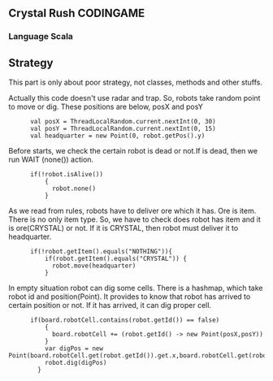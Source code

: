 ## Crystal Rush  CODINGAME
### Language Scala

## Strategy
This part is only about poor strategy, not classes, methods and other stuffs.

Actually this code doesn't use radar and trap. So, robots take random point to move or dig.
These positions are below, posX and posY
```
      val posX = ThreadLocalRandom.current.nextInt(0, 30)
      val posY = ThreadLocalRandom.current.nextInt(0, 15)
      val headquarter = new Point(0, robot.getPos().y)
```

Before starts, we check the certain robot is dead or not.If is dead, then we 
run WAIT (none()) action.
```
      if(!robot.isAlive())
          {
            robot.none()
          }
```

As we read from rules, robots have to deliver ore which it has. Ore is item. There is no
only item type. So, we have to check does robot has item and it is ore(CRYSTAL) or not.
If it is CRYSTAL, then robot must deliver it to headquarter.
```
      if(!robot.getItem().equals("NOTHING")){
          if(robot.getItem().equals("CRYSTAL")) {
            robot.move(headquarter)
          }
```

In empty situation robot can dig some cells. There is a hashmap, which take robot id and position(Point).
It provides to know that robot has arrived to certain position or not. If it has arrived, it can dig proper cell.
```
      if(board.robotCell.contains(robot.getId()) == false)
          {
            board.robotCell += (robot.getId() -> new Point(posX,posY))
          }
          var digPos = new Point(board.robotCell.get(robot.getId()).get.x,board.robotCell.get(robot.getId()).get.y)
          robot.dig(digPos)
        }
```

